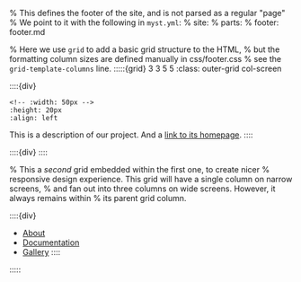 % This defines the footer of the site, and is not parsed as a regular "page"
% We point to it with the following in `myst.yml`:
% site:
% parts:
% footer: footer.md

% Here we use `grid` to add a basic grid structure to the HTML,
% but the formatting column sizes are defined manually in css/footer.css
% see the `grid-template-columns` line.
:::::{grid} 3 3 5 5
:class: outer-grid col-screen

<!-- Project description -->

::::{div}

<!-- # Landing Pages -->

```{image} https://gitlab.ifremer.fr/odatis-public/vre/config/raw/main/logos/logo_odatis-transparent.svg
<!-- :width: 50px -->
:height: 20px
:align: left
```

This is a description of our project. And a [link to its homepage](https://github.com/jupyter-book/example-landing-pages).
::::

<!-- Spacer between project description and links columns -->

::::{div}
::::

<!-- Link columns -->

% This a _second_ grid embedded within the first one, to create nicer
% responsive design experience. This grid will have a single column on narrow screens,
% and fan out into three columns on wide screens. However, it always remains within
% its parent grid column.

::::{div}

- [About](https://odatis-public.gitlab-pages.ifremer.fr/vre/portal/)
- [Documentation](https://odatis-public.gitlab-pages.ifremer.fr/vre/documentation/)
- [Gallery](https://odatis-public.gitlab-pages.ifremer.fr/vre/gallery/)
  ::::

<!-- ::::{grid} 1 1 3 3

:::{div}

- [About](https://odatis-public.gitlab-pages.ifremer.fr/vre/portal/)
- [Documentation](https://odatis-public.gitlab-pages.ifremer.fr/vre/documentation/)
- [Gallery](https://odatis-public.gitlab-pages.ifremer.fr/vre/gallery/)
  :::

:::{div}

- A second column!
- With multiple entries
  :::

:::{div}

- And what about a third
  :::

:::: -->

:::::
